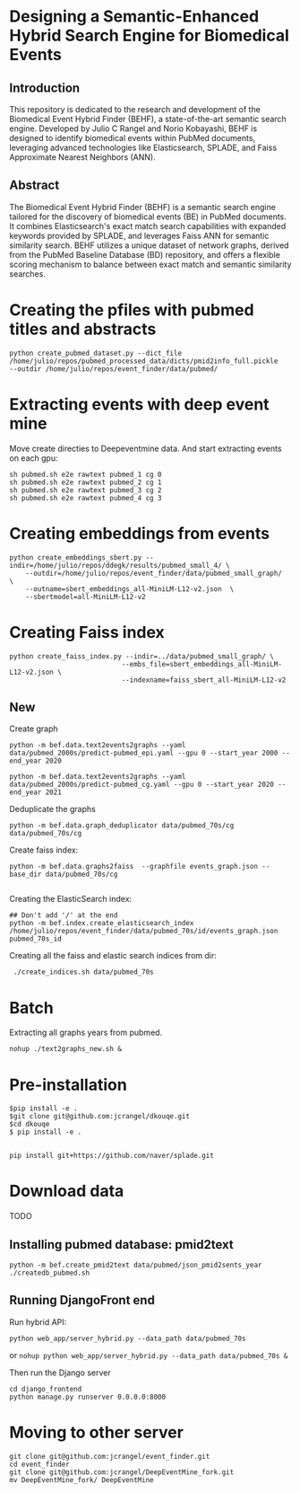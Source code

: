 # Designing a Semantic-Enhanced Hybrid Search Engine for Biomedical Events

## Introduction

This repository is dedicated to the research and development of the Biomedical Event Hybrid Finder (BEHF), a state-of-the-art semantic search engine. Developed by Julio C Rangel and Norio Kobayashi, BEHF is designed to identify biomedical events within PubMed documents, leveraging advanced technologies like Elasticsearch, SPLADE, and Faiss Approximate Nearest Neighbors (ANN).

## Abstract

The Biomedical Event Hybrid Finder (BEHF) is a semantic search engine tailored for the discovery of biomedical events (BE) in PubMed documents. It combines Elasticsearch's exact match search capabilities with expanded keywords provided by SPLADE, and leverages Faiss ANN for semantic similarity search. BEHF utilizes a unique dataset of network graphs, derived from the PubMed Baseline Database (BD) repository, and offers a flexible scoring mechanism to balance between exact match and semantic similarity searches.




# Creating the pfiles with pubmed titles and abstracts

```
python create_pubmed_dataset.py --dict_file /home/julio/repos/pubmed_processed_data/dicts/pmid2info_full.pickle 
--outdir /home/julio/repos/event_finder/data/pubmed/
```

# Extracting events with deep event mine

Move create directies to Deepeventmine data. And start extracting events on each gpu:

```
sh pubmed.sh e2e rawtext pubmed_1 cg 0
sh pubmed.sh e2e rawtext pubmed_2 cg 1
sh pubmed.sh e2e rawtext pubmed_3 cg 2
sh pubmed.sh e2e rawtext pubmed_4 cg 3

```

# Creating embeddings from events

```
python create_embeddings_sbert.py --indir=/home/julio/repos/ddegk/results/pubmed_small_4/ \
    --outdir=/home/julio/repos/event_finder/data/pubmed_small_graph/  \
    --outname=sbert_embeddings_all-MiniLM-L12-v2.json  \
    --sbertmodel=all-MiniLM-L12-v2 

```

# Creating Faiss index

```
python create_faiss_index.py --indir=../data/pubmed_small_graph/ \
                            --embs_file=sbert_embeddings_all-MiniLM-L12-v2.json \
                            --indexname=faiss_sbert_all-MiniLM-L12-v2

```


## New

Create  graph
```
python -m bef.data.text2events2graphs --yaml data/pubmed_2000s/predict-pubmed_epi.yaml --gpu 0 --start_year 2000 --end_year 2020

python -m bef.data.text2events2graphs --yaml data/pubmed_2000s/predict-pubmed_cg.yaml --gpu 0 --start_year 2020 --end_year 2021
```

Deduplicate the graphs 
```
python -m bef.data.graph_deduplicator data/pubmed_70s/cg data/pubmed_70s/cg
```

Create faiss index:

```
python -m bef.data.graphs2faiss  --graphfile events_graph.json --base_dir data/pubmed_70s/cg


```

Creating the ElasticSearch index:

```
## Don't add '/' at the end 
python -m bef.index.create_elasticsearch_index /home/julio/repos/event_finder/data/pubmed_70s/id/events_graph.json pubmed_70s_id
```

Creating all the faiss and elastic search indices  from dir:
```
 ./create_indices.sh data/pubmed_70s
```


# Batch
Extracting all graphs years from pubmed. 


```
nohup ./text2graphs_new.sh &

```
# Pre-installation
```
$pip install -e .
$git clone git@github.com:jcrangel/dkouqe.git
$cd dkouqe 
$ pip install -e .


pip install git+https://github.com/naver/splade.git
```
# Download data

TODO

## Installing pubmed database: pmid2text
```
python -m bef.create_pmid2text data/pubmed/json_pmid2sents_year
./createdb_pubmed.sh
```


## Running DjangoFront end 
Run hybrid API:

```
python web_app/server_hybrid.py --data_path data/pubmed_70s
```
or
`nohup python web_app/server_hybrid.py --data_path data/pubmed_70s &`

Then run the Django server
```
cd django_frontend
python manage.py runserver 0.0.0.0:8000

```



# Moving to other server

```
git clone git@github.com:jcrangel/event_finder.git
cd event_finder
git clone git@github.com:jcrangel/DeepEventMine_fork.git
mv DeepEventMine_fork/ DeepEventMine
```
